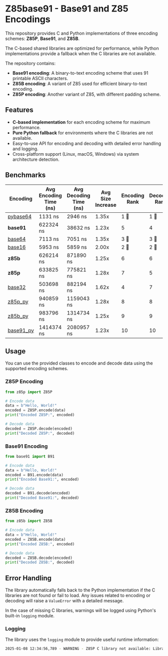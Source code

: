# Z85base91 - Base91 and Z85 Encodings

This repository provides C and Python implementations of three encoding schemes: **Z85P**, **Base91**, and **Z85B**.

The C-based shared libraries are optimized for performance, while Python implementations provide a fallback when the C
libraries are not available.

The repository contains:

- **Base91 encoding**: A binary-to-text encoding scheme that uses 91 printable ASCII characters.
- **Z85B encoding**: A variant of Z85 used for efficient binary-to-text encoding.
- **Z85P encoding**: Another variant of Z85, with different padding scheme.

## Features

- **C-based implementation** for each encoding scheme for maximum performance.
- **Pure Python fallback** for environments where the C libraries are not available.
- Easy-to-use API for encoding and decoding with detailed error handling and logging.
- Cross-platform support (Linux, macOS, Windows) via system architecture detection.

## Benchmarks

| Encoding                                                                                                               | Avg Encoding Time (ns) | Avg Decoding Time (ns) | Avg Size Increase | Encoding Rank | Decoding Rank | Size Increase Rank |
|------------------------------------------------------------------------------------------------------------------------|------------------------|------------------------|-------------------|---------------|---------------|--------------------|
| [pybase64](https://github.com/mayeut/pybase64)                                                                         | 1131 ns                | 2946 ns                | 1.35x             | 1 🥇          | 1 🥇          | 4                  |
| **base91**                                                                                                             | 622324 ns              | 38632 ns               | 1.23x             | 5             | 4             | 1 🥇               |
| [base64](https://docs.python.org/3/library/base64.html)                                                                | 7113 ns                | 7051 ns                | 1.35x             | 3 🥉          | 3 🥉          | 4                  |
| [base16](https://docs.python.org/3/library/binascii.html)                                                              | 5953 ns                | 5859 ns                | 2.00x             | 2 🥈          | 2 🥈          | 6                  |
| **z85b**                                                                                                               | 626214 ns              | 871890 ns              | 1.25x             | 6             | 6             | 2 🥈               |
| **z85p**                                                                                                               | 633825 ns              | 775821 ns              | 1.28x             | 7             | 5             | 3 🥉               |
| [base32](https://docs.python.org/3/library/base64.html)                                                                | 503698 ns              | 882194 ns              | 1.62x             | 4             | 7             | 5                  |
| [z85p_py](https://github.com/JarbasHiveMind/hivemind-websocket-client/blob/dev/hivemind_bus_client/encodings/z85p.py)  | 940859 ns              | 1159043 ns             | 1.28x             | 8             | 8             | 3 🥉               |
| [z85b_py](https://github.com/JarbasHiveMind/hivemind-websocket-client/blob/dev/hivemind_bus_client/encodings/z85b.py)  | 983796 ns              | 1314734 ns             | 1.25x             | 9             | 9             | 2 🥈               |
| [base91_py](https://github.com/JarbasHiveMind/hivemind-websocket-client/blob/dev/hivemind_bus_client/encodings/b91.py) | 1414374 ns             | 2080957 ns             | 1.23x             | 10            | 10            | 1 🥇               |

## Usage

You can use the provided classes to encode and decode data using the supported encoding schemes.

### Z85P Encoding

```python
from z85p import Z85P

# Encode data
data = b"Hello, World!"
encoded = Z85P.encode(data)
print("Encoded Z85P:", encoded)

# Decode data
decoded = Z85P.decode(encoded)
print("Decoded Z85P:", decoded)
```

### Base91 Encoding

```python
from base91 import B91

# Encode data
data = b"Hello, World!"
encoded = B91.encode(data)
print("Encoded Base91:", encoded)

# Decode data
decoded = B91.decode(encoded)
print("Decoded Base91:", decoded)
```

### Z85B Encoding

```python
from z85b import Z85B

# Encode data
data = b"Hello, World!"
encoded = Z85B.encode(data)
print("Encoded Z85B:", encoded)

# Decode data
decoded = Z85B.decode(encoded)
print("Decoded Z85B:", decoded)
```

## Error Handling

The library automatically falls back to the Python implementation if the C libraries are not found or fail to load. Any
issues related to encoding or decoding will raise a `ValueError` with a detailed message.

In the case of missing C libraries, warnings will be logged using Python's built-in `logging` module.

### Logging

The library uses the `logging` module to provide useful runtime information:

```bash
2025-01-08 12:34:56,789 - WARNING - Z85P C library not available: Library load error. Falling back to pure Python implementation.
```
